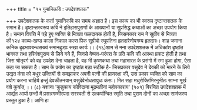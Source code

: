 +++
title = "१५ गुमानिकवि : उपदेशशतक"

+++
उपदेशशतक के कर्ता गुमानिकवि का समय अज्ञात है। इस काव्य का भी स्वरूप दृष्टान्तशतक के समान है।
दृष्टान्तस्वरूप कवि ने इतिहासपुराणों के आख्यानों या सुप्रसिद्ध कथाओं का अच्छा उपयोग किया है। समान विपत्ति में पड़े हुए व्यक्ति से मित्रता फलदायक होती है, जिसनकार राम ने सुग्रीव से मित्रता की१२४
काव्य-खण्ड काला
निकाल कल्स पिक सुग्रीवो रघुपतिना हृतदारेणोपगम्य हृतदारः। शाह जमाना
कनिक दृढभावबन्धसख्यं समानदुःखः सखा कार्यः।। (१६)शाम से मना
उपदेशशतक में अधिकांश दृष्टांत भागवत तथा हरिवंशपुराण से लिये गये हैं, जिनसे वैष्णव-परंपरा के प्रति कवि की आस्था प्रकट होती है तथा जिस श्रोतृवर्ग को वह उपदेश देना चाहता है, वह भी कृष्णकथा तथा महाभारत के प्रसंगो में रमा हुआ होगा, ऐसा कहा जा सकता है। साम के प्रयोग का दृष्टांत बड़ा सटीक है- जिसप्रकार वसुदेव ने देवकी को मारने के लिये उद्यत कंस को मधुर उक्तियों से समझाकर अपनी पत्नी की प्राणरक्षा की, उस प्रकार व्यक्ति को साम का प्रयोग करना चाहिये
हन्तुं देवकीतनयान् वसुदेवेनोधतायुधः कंसः। मित सहा मधुरोक्तिभिरनुनीतः साम्ना मूर्ख वशे कुर्यात् ।। (८) यशाना
'कुतुकाय कोविदानां मूढमतीनां महोपकाराय' (१०१) विरचित उपदेशशतक में आद्यंत आर्या छन्दों में प्रसन्नगम्भीरपदा सरस्वती से उत्कर्षान्वित स्मृति तथा पुराण दोनों का अच्छा सामंजस्य प्रस्तुत हुआ है। आणि हा
